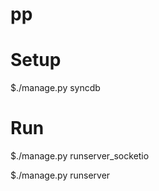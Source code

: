 pp
==


Setup
=====

$./manage.py syncdb


Run
===

$./manage.py runserver_socketio

$./manage.py runserver

